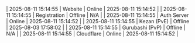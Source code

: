| 2025-08-11 15:14:55 | Website | Online | 2025-08-11 15:14:52 |
| 2025-08-11 15:14:55 | Registration | Offline | N/A |
| 2025-08-11 15:14:55 | Auth Server | Online | 2025-08-11 15:14:52 |
| 2025-08-11 15:14:55 | Kezan (PvE) | Offline | 2025-08-03 17:58:02 |
| 2025-08-11 15:14:55 | Gurubashi (PvP) | Offline | N/A |
| 2025-08-11 15:14:55 | Cloudflare | Online | 2025-08-11 15:14:52 |
